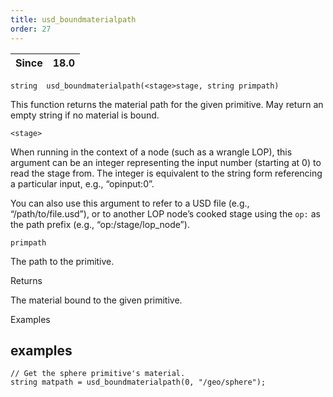 ```yaml
---
title: usd_boundmaterialpath
order: 27
---
```

| Since | 18.0 |
| --- | --- |

`string  usd_boundmaterialpath(<stage>stage, string primpath)`

This function returns the material path for the given primitive. May return an
empty string if no material is bound.

`<stage>`

When running in the context of a node (such as a wrangle LOP), this argument can be an integer representing the input number (starting at 0) to read the stage from. The integer is equivalent to the string form referencing a particular input, e.g., “opinput:0”.

You can also use this argument to refer to a USD file (e.g., “/path/to/file.usd”), or to another LOP node’s cooked stage using the `op:` as the path prefix (e.g., “op:/stage/lop_node”).

`primpath`

The path to the primitive.

Returns

The material bound to the given primitive.

Examples

## examples

```vex
// Get the sphere primitive's material.
string matpath = usd_boundmaterialpath(0, "/geo/sphere");

```
